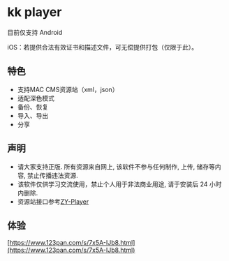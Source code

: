# kk player

目前仅支持 Android

iOS：若提供合法有效证书和描述文件，可无偿提供打包（仅限于此）。

## 特色

* 支持MAC CMS资源站（xml，json）
* 适配深色模式
* 备份、恢复
* 导入、导出
* 分享

## 声明

* 请大家支持正版. 所有资源来自网上, 该软件不参与任何制作, 上传, 储存等内容, 禁止传播违法资源.
* 该软件仅供学习交流使用，禁止个人用于非法商业用途, 请于安装后 24 小时内删除.
* 资源站接口参考[ZY-Player](https://github.com/Hunlongyu/ZY-Player)

## 体验

[https://www.123pan.com/s/7x5A-IJb8.html](https://www.123pan.com/s/7x5A-IJb8.html)
